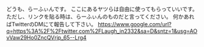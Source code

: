 どうも、らーふぃんです。
ここにあるヤツらは自由に使ってもらっていいです。
ただし、リンクを貼る時は、らーふぃんのものだと言ってください。
何かあればTwitterのDMにて報告して下さい。
https://www.google.com/url?q=https%3A%2F%2Ftwitter.com%2FLaugh_in2332&sa=D&sntz=1&usg=AOvVaw29Ho0ZncQVrjp_65--Lrg4
